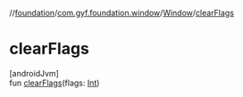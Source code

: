 //[foundation](../../../index.md)/[com.gyf.foundation.window](../index.md)/[Window](index.md)/[clearFlags](clear-flags.md)

# clearFlags

[androidJvm]\
fun [clearFlags](clear-flags.md)(flags: [Int](https://kotlinlang.org/api/core/kotlin-stdlib/kotlin/-int/index.html))